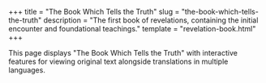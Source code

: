 +++
title = "The Book Which Tells the Truth"
slug = "the-book-which-tells-the-truth"
description = "The first book of revelations, containing the initial encounter and foundational teachings."
template = "revelation-book.html"
+++

This page displays "The Book Which Tells the Truth" with interactive features for viewing original text alongside translations in multiple languages.
